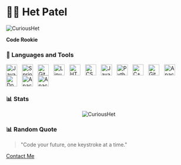 # 🏄‍♂️ Het Patel
<p align="left"> 
  <img src="https://komarev.com/ghpvc/?username=CuriousHet&label=Profile%20views&color=0e75b6&style=flat" alt="CuriousHet" /> 
</p>

**Code Rookie**

### 🧰 Languages and Tools

<img align="left" alt="Java" width="30px" style="padding-right:10px;" src="https://cdn.jsdelivr.net/gh/devicons/devicon/icons/java/java-original.svg"/>
<img align="left" alt="Spring" width="30px" style="padding-right:10px;" src="https://cdn.jsdelivr.net/gh/devicons/devicon/icons/spring/spring-original.svg" />
<img align="left" alt="Git" width="30px" style="padding-right:10px;" src="https://cdn.jsdelivr.net/gh/devicons/devicon/icons/git/git-original.svg" />
<img align="left" alt="Linux" width="30px" style="padding-right:10px;" src="https://cdn.jsdelivr.net/gh/devicons/devicon/icons/linux/linux-original.svg" />
<img align="left" alt="HTML" width="30px" style="padding-right:10px;" src="https://cdn.jsdelivr.net/gh/devicons/devicon/icons/html5/html5-plain.svg" />
<img align="left" alt="CSS" width="30px" style="padding-right:10px;" src="https://cdn.jsdelivr.net/gh/devicons/devicon/icons/css3/css3-plain.svg" />
<img align="left" alt="JavaScript" width="30px" style="padding-right:10px;" src="https://cdn.jsdelivr.net/gh/devicons/devicon/icons/javascript/javascript-plain.svg" />
<img align="left" alt="Python" width="30px" style="padding-right:10px;" src="https://cdn.jsdelivr.net/gh/devicons/devicon/icons/python/python-plain.svg" />
<img align="left" alt="C++" width="30px" style="padding-right:10px;" src="https://cdn.jsdelivr.net/gh/devicons/devicon/icons/cplusplus/cplusplus-line.svg" />
<img align="left" alt="GitHub" width="30px" style="padding-right:10px;" src="https://cdn.jsdelivr.net/gh/devicons/devicon/icons/github/github-original.svg" />
<img align="left" alt="Apache Hadoop" width="30px" style="padding-right:10px;" src="https://cdn.jsdelivr.net/gh/devicons/devicon/icons/hadoop/hadoop-original.svg" />
<img align="left" alt="Docker" width="30px" style="padding-right:10px;" src="https://cdn.jsdelivr.net/gh/devicons/devicon/icons/docker/docker-original.svg" />
<img align="left" alt="Apache Spark" width="30px" style="padding-right:10px;" src="https://cdn.jsdelivr.net/gh/devicons/devicon/icons/apache-spark/apache-spark-original.svg" />
<img align="left" alt="Apache Kafka" width="30px" style="padding-right:10px;" src="https://cdn.jsdelivr.net/gh/devicons/devicon/icons/apachekafka/apachekafka-original.svg" />

<br clear="left"/>

### 📊 Stats
<div style="display: flex; justify-content: space-around; flex-wrap: wrap; align-items: center;">
  <img src="https://github-readme-stats.vercel.app/api/top-langs?username=CuriousHet&show_icons=true&locale=en&layout=compact" alt="CuriousHet" style="max-width: 30%;" />
</div>

### 📊 Random Quote

> "Code your future, one keystroke at a time." 

<a href="mailto:thatdataguyhet@gmail.com">Contact Me</a>
